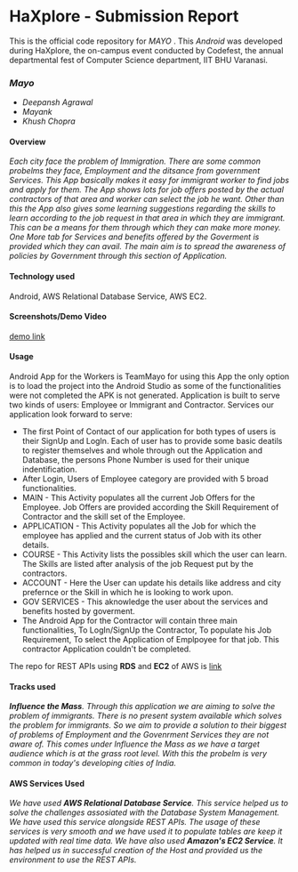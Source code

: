 # HaXplore - Submission Report

This is the official code repository for _MAYO_ . This _Android_ was developed during HaXplore, 
the on-campus event conducted by Codefest, the annual departmental fest of Computer Science department, IIT BHU Varanasi.

### _Mayo_

* _Deepansh Agrawal_
* _Mayank_
* _Khush Chopra_

#### Overview

_Each city face the problem of Immigration. There are some common probelms they face, Employment and the ditsance from government Services. This App basically makes it easy for immigrant worker to find jobs and apply for them. The App shows lots for job offers posted by the actual contractors of that area and worker can select the job he want. Other than this the App also gives some learning suggestions regarding the skills to learn according to the job request in that area in which they are immigrant. This can be a means for them through which they can make more money. One More tab for Services and benefits offered by the Goverment is provided which they can avail. The main aim is to spread the awareness of policies by Government through this section of Application._

#### Technology used
Android, AWS Relational Database Service, AWS EC2.

#### Screenshots/Demo Video
[demo link](https://youtu.be/Qa-4YgFtuXg)

#### Usage

Android App for the Workers is TeamMayo for using this App the only option is to load the project into the Android Studio as some of the functionalities were not completed the APK is not generated.
Application is built to serve two kinds of users: Employee or Immigrant and Contractor.
Services our application look forward to serve:
 *  The first Point of Contact of our application for both types of users is their SignUp and LogIn. Each of user has to provide some   basic deatils to register themselves and whole through out the Application and Database, the persons Phone Number is used for their unique indentification.
 * After Login, Users of Employee category are provided with 5 broad functionalities.
 * MAIN - This Activity populates all the current Job Offers for the Employee. Job Offers are provided according the Skill Requirement   of Contractor and the skill set of the Employee.
  * APPLICATION - This Activity populates all the Job for which the employee has applied and the current status of Job with its other    details.
  * COURSE - This Activity lists the possibles skill which the user can learn. The Skills are listed after analysis of the job Request put by the contractors.
  * ACCOUNT - Here the User can update his details like address and city prefernce or the Skill in which he is looking to work upon.
  * GOV SERVICES - This aknowledge the user about the services and benefits hosted by goverment.
  * The Android App for the Contractor will contain three main functionalities, To LogIn/SignUp the Contractor, To populate his Job Requirement, To select the Application of Emplpoyee for that job. This contractor Application couldn't be completed.

The repo for REST APIs using **RDS** and **EC2** of AWS is [link](https://github.com/khushChopra/MayoAPI)

#### Tracks used

_**Influence the Mass**. 
Through this application we are aiming to solve the problem of immigrants. There is no present system available which solves the problem for immigrants. So we aim to provide a solution to their biggest of problems of Employment and the Govenrment Services they are not aware of. This comes under Influence the Mass as we have a target audience which is at the grass root level. With this the probelm is very common in today's developing cities of India._

#### AWS Services Used

_We have used **AWS Relational Database Service**. This service helped us to solve the challenges assosiated with the Database System Management. We have used this service alongside REST APIs. The usage of these services is very smooth and we have used it to populate tables are keep it updated with real time data. We have also used **Amazon's EC2 Service**. It has helped us in successful creation of the Host and provided us the environment to use the REST APIs._
